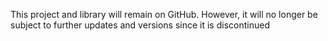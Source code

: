 
This project and library will remain on GitHub. However, it will no longer be subject to further updates and versions since it is discontinued
